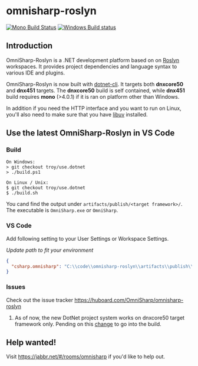 omnisharp-roslyn
================

[![Mono Build Status](https://travis-ci.org/OmniSharp/omnisharp-roslyn.svg?branch=master)](https://travis-ci.org/OmniSharp/omnisharp-roslyn)
[![Windows Build status](https://ci.appveyor.com/api/projects/status/dj36uvllv0qmkljr?svg=true)](https://ci.appveyor.com/project/david-driscoll/omnisharp-roslyn)

## Introduction

OmniSharp-Roslyn is a .NET development platform based on on [Roslyn](https://github.com/dotnet/roslyn) workspaces. It provides project dependencies and language syntax to various IDE and plugins.

OmniSharp-Roslyn is now built with [dotnet-cli]( http://dotnet.github.io/getting-started/). It targets both __dnxcore50__ and __dnx451__ targets. The __dnxcore50__ build is self contained, while __dnx451__ build requires __mono__ (>4.0.1) if it is ran on platform other than Windows.

In addition if you need the HTTP interface and you want to run on Linux, you'll also need to make sure that you have [libuv](http://libuv.org) installed.

## Use the latest OmniSharp-Roslyn in VS Code

### Build

```
On Windows:
> git checkout troy/use.dotnet
> ./build.ps1

On Linux / Unix:
$ git checkout troy/use.dotnet
$ ./build.sh

```

You cand find the output under `artifacts/publish/<target framework>/`. The executable is `OmniSharp.exe` or `OmniSharp`.

### VS Code

Add following setting to your User Settings or Workspace Settings. 

_Update path to fit your environment_

``` JSON
{
  "csharp.omnisharp": "C:\\code\\omnisharp-roslyn\\artifacts\\publish\\OmniSharp\\dnx451\\omnisharp.exe"
}
```

### Issues
Check out the issue tracker https://huboard.com/OmniSharp/omnisharp-roslyn

1. As of now, the new DotNet project system works on dnxcore50 target framework only. Pending on this [change](https://github.com/dotnet/cli/commit/c881516abf4ee50ebea4e6d8fd065939248ec9e6) to go into the build.

## Help wanted!
Visit https://jabbr.net/#/rooms/omnisharp if you'd like to help out.

